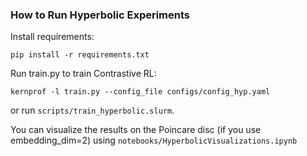
### How to Run Hyperbolic Experiments
Install requirements:
```
pip install -r requirements.txt
```

Run train.py to train Contrastive RL:
```
kernprof -l train.py --config_file configs/config_hyp.yaml
```
or run `scripts/train_hyperbolic.slurm`.

You can visualize the results on the Poincare disc (if you use embedding_dim=2) using `notebooks/HyperbolicVisualizations.ipynb`

